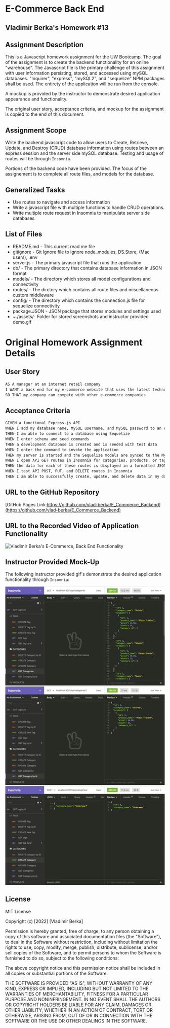 # E-Commerce Back End

## Vladimir Berka's Homework #13

## Assignment Description

This is a Javascript homework assignment for the UW Bootcamp. The goal of the assignment is to create the backend functionality for an online "warehouse". The Javascript file is the primary challenge of this assignment with user information persisting, stored, and accessed using mySQL databases. "Inquirer", "express", "mySQL2", and "sequelize" NPM packages shall be used. The entirety of the application will be run from the console.

A mockup is provided by the instructor to demonstrate desired application appearance and functionality.

The original user story, acceptance criteria, and mockup for the assignment is copied to the end of this document.

## Assignment Scope

Write the backend javascript code to allow users to Create, Retrieve, Update, and Destroy (CRUD) database information using routes between an express session and the server side mySQL database.
Testing and usage of routes will be through `Insomnia`.

Portions of the backend code have been provided. The focus of the assignement is to complete all route files, and models for the database.

## Generalized Tasks

- Use routes to navigate and access information
- Write a javascript file with multiple functions to handle CRUD operations.
- Write multiple route request in Insomnia to manipulate server side databases

## List of Files

- README.md - This current read me file
- gitignore - Git Ignore file to ignore node_modules, DS.Store, (Mac users), .env
- server.js - The primary javascript file that runs the application
- db/ - The primary directory that contains database information in JSON format
- models/ - The directory which stores all model configurations and connectivity
- routes/ - The dirctory which contains all route files and miscellaneous custom middleware
- config/ - The directory which contains the connection.js file for sequelize connectivity
- package.JSON - JSON package that stores modules and settings used
- ~./assets/- Folder for stored screenshots and instructor provided demo.gif

# Original Homework Assignment Details

## User Story

```md
AS A manager at an internet retail company
I WANT a back end for my e-commerce website that uses the latest technologies
SO THAT my company can compete with other e-commerce companies
```

## Acceptance Criteria

```md
GIVEN a functional Express.js API
WHEN I add my database name, MySQL username, and MySQL password to an environment variable file
THEN I am able to connect to a database using Sequelize
WHEN I enter schema and seed commands
THEN a development database is created and is seeded with test data
WHEN I enter the command to invoke the application
THEN my server is started and the Sequelize models are synced to the MySQL database
WHEN I open API GET routes in Insomnia for categories, products, or tags
THEN the data for each of these routes is displayed in a formatted JSON
WHEN I test API POST, PUT, and DELETE routes in Insomnia
THEN I am able to successfully create, update, and delete data in my database
```

## URL to the GitHub Repository

[GitHub Pages Link:https://github.com/vlad-berka/E_Commerce_Backend](https://github.com/vlad-berka/E_Commerce_Backend)

## URL to the Recorded Video of Application Functionality

![Vladimir Berka's E-Commerce, Back End Functionality](https://drive.google.com/file/d/1qfoZmEwe1KWkNX8Yh15omfxEswErjzms/view)

## Instructor Provided Mock-Up

The following instructor provided gif's demonstrate the desired application functionality through `Insomnia`:

![In Insomnia, the user tests “GET tags,” “GET Categories,” and “GET All Products.”.](./assets/13-orm-homework-demo-01.gif)
![In Insomnia, the user tests “GET tag by id,” “GET Category by ID,” and “GET One Product.”](./assets/13-orm-homework-demo-02.gif)
![In Insomnia, the user tests “DELETE Category by ID,” “CREATE Category,” and “UPDATE Category.”](./assets/13-orm-homework-demo-03.gif)

## License

MIT License

Copyright (c) [2022] [Vladimir Berka]

Permission is hereby granted, free of charge, to any person obtaining a copy
of this software and associated documentation files (the "Software"), to deal
in the Software without restriction, including without limitation the rights
to use, copy, modify, merge, publish, distribute, sublicense, and/or sell
copies of the Software, and to permit persons to whom the Software is
furnished to do so, subject to the following conditions:

The above copyright notice and this permission notice shall be included in all
copies or substantial portions of the Software.

THE SOFTWARE IS PROVIDED "AS IS", WITHOUT WARRANTY OF ANY KIND, EXPRESS OR
IMPLIED, INCLUDING BUT NOT LIMITED TO THE WARRANTIES OF MERCHANTABILITY,
FITNESS FOR A PARTICULAR PURPOSE AND NONINFRINGEMENT. IN NO EVENT SHALL THE
AUTHORS OR COPYRIGHT HOLDERS BE LIABLE FOR ANY CLAIM, DAMAGES OR OTHER
LIABILITY, WHETHER IN AN ACTION OF CONTRACT, TORT OR OTHERWISE, ARISING FROM,
OUT OF OR IN CONNECTION WITH THE SOFTWARE OR THE USE OR OTHER DEALINGS IN THE
SOFTWARE.
